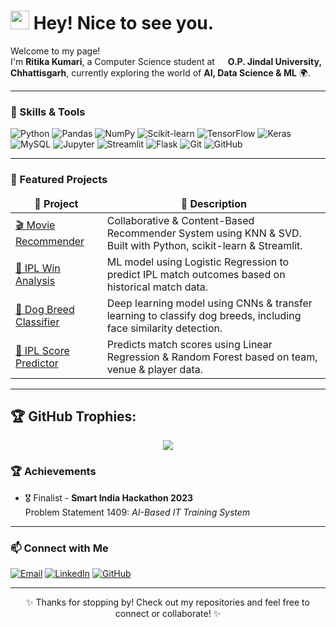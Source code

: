 <h1><img src="https://emojis.slackmojis.com/emojis/images/1531849430/4246/blob-sunglasses.gif" width="30"/> Hey! Nice to see you.</h1>

<p>Welcome to my page! </br> I'm <b>Ritika Kumari</b>, a Computer Science student at <img src="https://cdn-icons-png.flaticon.com/512/197/197610.png" width="13"/> <b>O.P. Jindal University, Chhattisgarh</b>, currently exploring the world of <b>AI, Data Science & ML</b> 🌍.</p>

---

<h3>🧠 Skills & Tools</h3>
<p>
  <img alt="Python" src="https://img.shields.io/badge/-Python-3670A0?style=flat-square&logo=python&logoColor=white" />
  <img alt="Pandas" src="https://img.shields.io/badge/-Pandas-150458?style=flat-square&logo=pandas&logoColor=white" />
  <img alt="NumPy" src="https://img.shields.io/badge/-NumPy-013243?style=flat-square&logo=numpy&logoColor=white" />
  <img alt="Scikit-learn" src="https://img.shields.io/badge/-Scikit--learn-F7931E?style=flat-square&logo=scikit-learn&logoColor=white" />
  <img alt="TensorFlow" src="https://img.shields.io/badge/-TensorFlow-FF6F00?style=flat-square&logo=tensorflow&logoColor=white" />
  <img alt="Keras" src="https://img.shields.io/badge/-Keras-D00000?style=flat-square&logo=keras&logoColor=white" />
  <img alt="MySQL" src="https://img.shields.io/badge/-MySQL-4479A1?style=flat-square&logo=mysql&logoColor=white" />
  <img alt="Jupyter" src="https://img.shields.io/badge/-Jupyter-F37626?style=flat-square&logo=jupyter&logoColor=white" />
  <img alt="Streamlit" src="https://img.shields.io/badge/-Streamlit-FF4B4B?style=flat-square&logo=streamlit&logoColor=white" />
  <img alt="Flask" src="https://img.shields.io/badge/-Flask-000000?style=flat-square&logo=flask&logoColor=white" />
  <img alt="Git" src="https://img.shields.io/badge/-Git-F05032?style=flat-square&logo=git&logoColor=white" />
  <img alt="GitHub" src="https://img.shields.io/badge/-GitHub-181717?style=flat-square&logo=github&logoColor=white" />
</p>

---

<h3>🚀 Featured Projects</h3>
<table>
  <thead align="center">
    <tr>
      <td><b>📁 Project</b></td>
      <td><b>🌟 Description</b></td>
    </tr>
  </thead>
  <tbody>
    <tr>
      <td><a href="https://github.com/RITIKA-01A/Movie-Recommender-System">🎬 Movie Recommender</a></td>
      <td>Collaborative & Content-Based Recommender System using KNN & SVD. Built with Python, scikit-learn & Streamlit.</td>
    </tr>
    <tr>
      <td><a href="https://github.com/RITIKA-01A/IPL-Win-Analysis">🏏 IPL Win Analysis</a></td>
      <td>ML model using Logistic Regression to predict IPL match outcomes based on historical match data.</td>
    </tr>
    <tr>
      <td><a href="https://github.com/RITIKA-01A/Dog-Breed-Classifier">🐶 Dog Breed Classifier</a></td>
      <td>Deep learning model using CNNs & transfer learning to classify dog breeds, including face similarity detection.</td>
    </tr>
    <tr>
      <td><a href="https://github.com/RITIKA-01A/IPL-Score-Predictor">🏏 IPL Score Predictor</a></td>
      <td>Predicts match scores using Linear Regression & Random Forest based on team, venue & player data.</td>
    </tr>
  </tbody>
</table>

---

## 🏆 GitHub Trophies:

<p align="center">
    <img src="https://github-profile-trophy.vercel.app/?username=Anand21J-V">
</p>

<h3>🏆 Achievements</h3>
<ul>
  <li>🎖️ Finalist - <b>Smart India Hackathon 2023</b>  
  <br/>Problem Statement 1409: <i>AI-Based IT Training System</i></li>
</ul>

---

<h3>📫 Connect with Me</h3>
<p>
  <a href="mailto:ritikasingh9471@gmail.com"><img alt="Email" src="https://img.shields.io/badge/-Email-EA4335?style=for-the-badge&logo=gmail&logoColor=white" /></a>
  <a href="https://www.linkedin.com/in/ritikakumarids/"><img alt="LinkedIn" src="https://img.shields.io/badge/-LinkedIn-0077B5?style=for-the-badge&logo=linkedin&logoColor=white" /></a>
  <a href="https://github.com/RITIKA-01A"><img alt="GitHub" src="https://img.shields.io/badge/-GitHub-181717?style=for-the-badge&logo=github&logoColor=white" /></a>
</p>

---

<p align="center">✨ Thanks for stopping by! Check out my repositories and feel free to connect or collaborate! ✨</p>
